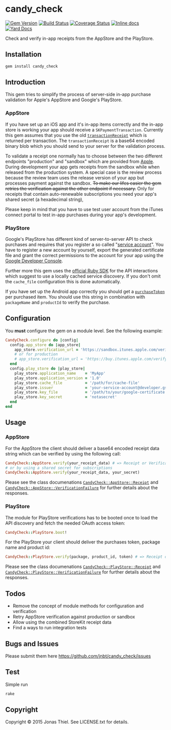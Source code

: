 # candy_check

[![Gem Version](https://badge.fury.io/rb/candy_check.svg)](http://badge.fury.io/rb/candy_check)
[![Build Status](https://travis-ci.org/jnbt/candy_check.svg?branch=master)](https://travis-ci.org/jnbt/candy_check)
[![Coverage Status](https://coveralls.io/repos/jnbt/candy_check/badge.svg?branch=master)](https://coveralls.io/r/jnbt/candy_check?branch=master)
[![Inline docs](http://inch-ci.org/github/jnbt/candy_check.svg?branch=master)](http://inch-ci.org/github/jnbt/candy_check)
[![Yard Docs](http://img.shields.io/badge/yard-docs-blue.svg?style=flat)](http://www.rubydoc.info/github/jnbt/candy_check/master)

Check and verify in-app receipts from the AppStore and the PlayStore.

## Installation

```Bash
gem install candy_check
```

## Introduction

This gem tries to simplify the process of server-side in-app purchase validation for Apple's AppStore and
Google's PlayStore.

### AppStore

If you have set up an iOS app and it's in-app items correctly and the in-app store is working your app should receive a
`SKPaymentTransaction`. Currently this gem assumes that you use the old [`transactionReceipt`](https://developer.apple.com/library/ios/documentation/StoreKit/Reference/SKPaymentTransaction_Class/index.html#//apple_ref/occ/instp/SKPaymentTransaction/transactionReceipt) 
which is returned per transaction. The `transactionReceipt` is a base64 encoded binary blob which you should send to your 
server for the validation process.

To validate a receipt one normally has to choose between the two different endpoints "production" and "sandbox" which are provided from 
[Apple](https://developer.apple.com/library/ios/releasenotes/General/ValidateAppStoreReceipt/Chapters/ValidateRemotely.html#//apple_ref/doc/uid/TP40010573-CH104-SW1). 
During development your app gets receipts from the sandbox while when released from the production system. A special case is the
review process because the review team uses the release version of your app but processes payment against the sandbox.
~~To make our lifes easier the gem retries the verification against the other endpoint if necessary.~~
Only for receipts that contain auto-renewable subscriptions you need your app's shared secret (a hexadecimal string),

Please keep in mind that you have to use test user account from the iTunes connect portal to test in-app purchases during
your app's development.

### PlayStore

Google's PlayStore has different kind of server-to-server API to check purchases and requires that you register a so
called "[service account](https://developers.google.com/accounts/docs/OAuth2ServiceAccount)". You have to register a 
new account by yourself, export the generated certificate file and grant the correct permissions to the account for
your app using the [Google Developer Console](https://console.developers.google.com).

Further more this gem uses the [official Ruby SDK](https://github.com/google/google-api-ruby-client) for the API interactions
which suggest to use a locally cached service discovery. If you don't omit the `cache_file` configuration this is done
automatically.

If you have set up the Android app correctly you should get a [`purchaseToken`](http://developer.android.com/google/play/billing/billing_reference.html#getBuyIntent) per purchased item. You should use this string in combination with `packageName` and `productId`
to verify the purchase.

## Configuration

You **must** configure the gem on a module level. See the following example:

```ruby
CandyCheck.configure do |config|
  config.app_store do |app_store|
    app_store.verification_url = 'https://sandbox.itunes.apple.com/verifyReceipt'
    # or for production
    # app_store.verification_url = 'https://buy.itunes.apple.com/verifyReceipt"'
  end
  config.play_store do |play_store|
    play_store.application_name    = 'MyApp'
    play_store.application_version = '1.0'
    play_store.cache_file          = '/path/for/cache-file'
    play_store.issuer              = 'your-service-account@developer.gserviceaccount.com'
    play_store.key_file            = '/path/to/your/google-certificate.p12'
    play_store.key_secret          = 'notasecret'
  end
end
```

## Usage

### AppStore

For the AppStore the client should deliver a base64 encoded receipt data string
which can be verified by using the following call:

```ruby
CandyCheck::AppStore.verify(your_receipt_data) # => Receipt or VerificationFailure
# or by using a shared secret for subscriptions
CandyCheck::AppStore.verify(your_receipt_data, your_secret)
```

Please see the class documenations [`CandyCheck::AppStore::Receipt`](http://www.rubydoc.info/github/jnbt/candy_check/master/CandyCheck/AppStore/Receipt) and [`CandyCheck::AppStore::VerificationFailure`](http://www.rubydoc.info/github/jnbt/candy_check/master/CandyCheck/AppStore/VerificationFailure) for further details about the responses.

### PlayStore

The module for PlayStore verifications has to be booted once to load the API discovery and fetch the needed OAuth access token:

```ruby
CandyCheck::PlayStore.boot!
```

For the PlayStore your client should deliver the purchases token, package name and product id:

```ruby
CandyCheck::PlayStore.verify(package, product_id, token) # => Receipt or VerificationFailure
```

Please see the class documenations [`CandyCheck::PlayStore::Receipt`](http://www.rubydoc.info/github/jnbt/candy_check/master/CandyCheck/PlayStore/Receipt) and [`CandyCheck::PlayStore::VerificationFailure`](http://www.rubydoc.info/github/jnbt/candy_check/master/CandyCheck/PlayStore/VerificationFailure) for further details about the responses.


## Todos

* Remove the concept of module methods for configuration and verification
* Retry AppStore verification against production or sandbox
* Allow using the combined StoreKit receipt data
* Find a ways to run integration tests

## Bugs and Issues

Please submit them here https://github.com/jnbt/candy_check/issues

## Test

Simple run

```Bash
rake
```

## Copyright

Copyright &copy; 2015 Jonas Thiel. See LICENSE.txt for details.